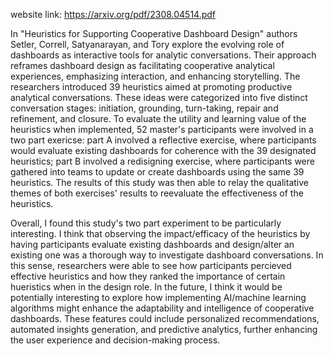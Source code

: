 website link: https://arxiv.org/pdf/2308.04514.pdf

In "Heuristics for Supporting Cooperative Dashboard Design" authors Setler, Correll, Satyanarayan, and Tory explore the evolving role of dashboards as interactive tools for analytic conversations. Their approach reframes dashboard design as facilitating cooperative analytical experiences, emphasizing interaction, and enhancing storytelling. The researchers introduced 39 heuristics aimed at promoting productive analytical conversations. These ideas were categorized into five distinct conversation stages: initiation, grounding, turn-taking, repair and refinement, and closure. To evaluate the utility and learning value of the heuristics when implemented, 52 master's participants were involved in a two part exericse: part A involved a reflective exercise, where participants would evaluate existing dashboards for coherence with the 39 designated heuristics; part B involved a redisigning exercise, where participants were gathered into teams to update or create dashboards using the same 39 heuristics. The results of this study was then able to relay the qualitative themes of both exercises' results to reevaluate the effectiveness of the heuristics.

Overall, I found this study's two part experiment to be particularly interesting. I think that observing the impact/efficacy of the heuristics by having participants evaluate existing dashboards and design/alter an existing one was a thorough way to investigate dashboard conversations. In this sense, researchers were able to see how participants percieved effective heuristics and how they ranked the importance of certain hueristics when in the design role. In the future, I think it would be potentially interesting to explore how implementing AI/machine learning algorithms might enhance the adaptability and intelligence of cooperative dashboards. These features could include personalized recommendations, automated insights generation, and predictive analytics, further enhancing the user experience and decision-making process.
